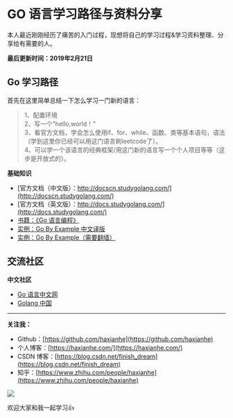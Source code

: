 # GO 语言学习路径与资料分享
本人最近刚刚经历了痛苦的入门过程，现想将自己的学习过程&学习资料整理、分享给有需要的人。

**最后更新时间：2019年2月21日**

## Go 学习路径

首先在这里简单总结一下怎么学习一门新的语言：

>1、配置环境    
2、写一个"hello,world！"    
3、看官方文档，学会怎么使用if、for、while、函数、类等基本语句，语法（学到这里你已经可以用这门语言刷leetcode了）。        
4、可以学一个该语言的经典框架/用这门新的语言写一个个人项目等等（这步是开放式的）。

**基础知识**

- [官方文档（中文版）：http://docscn.studygolang.com/](http://docscn.studygolang.com/)
- [官方文档（英文版）：http://docs.studygolang.com/](http://docs.studygolang.com/)
- [书籍：《Go 语言编程》](https://github.com/KeKe-Li/book/blob/master/Go/%E3%80%8AGo%E8%AF%AD%E8%A8%80%E7%BC%96%E7%A8%8B%E3%80%8B%E9%AB%98%E6%B8%85%E5%AE%8C%E6%95%B4%E7%89%88%E7%94%B5%E5%AD%90%E4%B9%A6.pdf)
- [实例：Go By Example 中文译版](https://gobyexample.xgwang.me/)
- [实例：Go By Example（需要翻墙）](https://gobyexample.com/)



## 交流社区

**中文社区**

- [Go 语言中文网](https://studygolang.com/)
- [Golang 中国](https://www.golangtc.com/)

***

**关注我：**

* Github：[https://github.com/haxianhe](https://github.com/haxianhe)
* 个人博客：[https://haxianhe.com/](https://haxianhe.com/)
* CSDN 博客：[https://blog.csdn.net/finish_dream](https://blog.csdn.net/finish_dream)
* 知乎：[https://www.zhihu.com/people/haxianhe](https://www.zhihu.com/people/haxianhe)

![](https://ws1.sinaimg.cn/large/006tNbRwgy1fviiqhyw5aj31kw0g9n18.jpg)

欢迎大家和我一起学习👍